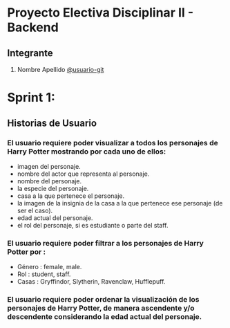 # Proyecto Electiva Disciplinar II - Backend

## Integrante

1. Nombre Apellido [@usuario-git](https://github.com/JoseGabriel8100)

# Sprint  1:

## Historias de Usuario

### El usuario requiere poder visualizar a todos los personajes de Harry Potter mostrando por cada uno de ellos:

- imagen del personaje.
- nombre del actor que representa al personaje.
- nombre del personaje.
- la especie del personaje.
- casa a la que pertenece el personaje.
- la imagen de la insignia de la casa a la que pertenece ese personaje (de ser el caso).
- edad actual del personaje.
- el rol del personaje, si es estudiante o parte del staff.

### El usuario requiere poder filtrar a los personajes de Harry Potter por :

- Género : female, male.
- Rol : student, staff.
- Casas : Gryffindor, Slytherin, Ravenclaw, Hufflepuff.
### El usuario requiere poder ordenar la visualización de los personajes de Harry Potter, de manera ascendente y/o descendente considerando la edad actual del personaje.
